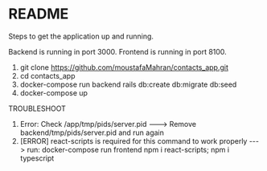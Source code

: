 # README

Steps to get the
application up and running.

Backend is running in port 3000.
Frontend is running in port 8100.

1. git clone https://github.com/moustafaMahran/contacts_app.git
2. cd contacts_app
3. docker-compose run backend rails db:create db:migrate db:seed
4. docker-compose up

TROUBLESHOOT
1. Error: Check /app/tmp/pids/server.pid ---> Remove backend/tmp/pids/server.pid and run again
2. [ERROR] react-scripts is required for this command to work properly ---> run: docker-compose run frontend npm i react-scripts; npm i typescript
